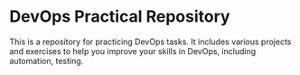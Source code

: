 # DevOps Practical Repository

This is a repository for practicing DevOps tasks.
It includes various projects and exercises to help you improve your skills in DevOps, including automation, testing.